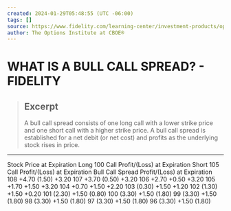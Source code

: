 ```yaml
---
created: 2024-01-29T05:48:55 (UTC -06:00)
tags: []
source: https://www.fidelity.com/learning-center/investment-products/options/options-strategy-guide/bull-call-spread
author: The Options Institute at CBOE®
---
```


# WHAT IS A BULL CALL SPREAD? - FIDELITY

> ## Excerpt
> A bull call spread consists of one long call with a lower strike price and one short call with a higher strike price. A bull call spread is established for a net debit (or net cost) and profits as the underlying stock rises in price.

---
Stock Price at Expiration Long 100 Call Profit/(Loss) at Expiration Short 105 Call Profit/(Loss) at Expiration Bull Call Spread Profit/(Loss) at Expiration 108 +4.70 (1.50) +3.20 107 +3.70 (0.50) +3.20 106 +2.70 +0.50 +3.20 105 +1.70 +1.50 +3.20 104 +0.70 +1.50 +2.20 103 (0.30) +1.50 +1.20 102 (1.30) +1.50 +0.20 101 (2.30) +1.50 (0.80) 100 (3.30) +1.50 (1.80) 99 (3.30) +1.50 (1.80) 98 (3.30) +1.50 (1.80) 97 (3.30) +1.50 (1.80) 96 (3.30) +1.50 (1.80)

